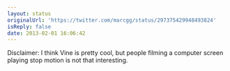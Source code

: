 ```yaml
---
layout: status
originalUrl: 'https://twitter.com/marcgg/status/297375429948493824'
isReply: false
date: 2013-02-01 16:06:42
---
```


Disclaimer: I think Vine is pretty cool, but people filming a computer screen playing stop motion is not that interesting.
